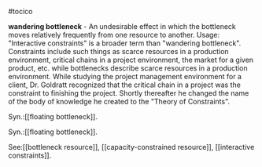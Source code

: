 #tocico

<b>wandering bottleneck</b> -  An undesirable effect in which the bottleneck moves relatively frequently from one resource to another. 
Usage: "Interactive constraints" is a broader term than "wandering bottleneck".  Constraints include such things as scarce resources in a production environment, critical chains in a project environment, the market for a given product, etc. while bottlenecks describe scarce resources in a production environment.  While studying the project management environment for a client, Dr. Goldratt recognized that the critical chain in a project was the constraint to finishing the project.  Shortly thereafter he changed the name of the body of knowledge he created to the "Theory of Constraints". 

Syn.:[[floating bottleneck]].

Syn.:[[floating bottleneck]].



See:[[bottleneck resource]], [[capacity-constrained resource]], [[interactive constraints]].
